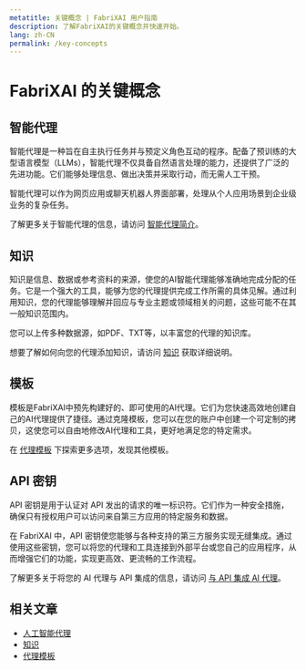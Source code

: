 ```yaml
---
metatitle: 关键概念 | FabriXAI 用户指南
description: 了解FabriXAI的关键概念并快速开始。
lang: zh-CN
permalink: /key-concepts
---
```


# FabriXAI 的关键概念

## 智能代理

智能代理是一种旨在自主执行任务并与预定义角色互动的程序。配备了预训练的大型语言模型（LLMs），智能代理不仅具备自然语言处理的能力，还提供了广泛的先进功能。它们能够处理信息、做出决策并采取行动，而无需人工干预。

智能代理可以作为网页应用或聊天机器人界面部署，处理从个人应用场景到企业级业务的复杂任务。

了解更多关于智能代理的信息，请访问 [智能代理简介](/zh-cn/ai-agents/)。

## 知识

知识是信息、数据或参考资料的来源，使您的AI智能代理能够准确地完成分配的任务。它是一个强大的工具，能够为您的代理提供完成工作所需的具体见解。通过利用知识，您的代理能够理解并回应与专业主题或领域相关的问题，这些可能不在其一般知识范围内。

您可以上传多种数据源，如PDF、TXT等，以丰富您的代理的知识库。

想要了解如何向您的代理添加知识，请访问 [知识](/zh-cn/knowledge/) 获取详细说明。

## 模板

模板是FabriXAI中预先构建好的、即可使用的AI代理。它们为您快速高效地创建自己的AI代理提供了捷径。通过克隆模板，您可以在您的账户中创建一个可定制的拷贝，这使您可以自由地修改AI代理和工具，更好地满足您的特定需求。

在 [代理模板](/zh-cn/agent-templates/) 下探索更多选项，发现其他模板。

## API 密钥

API 密钥是用于认证对 API 发出的请求的唯一标识符。它们作为一种安全措施，确保只有授权用户可以访问来自第三方应用的特定服务和数据。

在 FabriXAI 中，API 密钥使您能够与各种支持的第三方服务实现无缝集成。通过使用这些密钥，您可以将您的代理和工具连接到外部平台或您自己的应用程序，从而增强它们的功能，实现更高效、更流畅的工作流程。

了解更多关于将您的 AI 代理与 API 集成的信息，请访问 [与 API 集成 AI 代理](/zh-cn/integrations-api)。

## 相关文章
- [人工智能代理](/zh-cn/ai-agents/)
- [知识](/zh-cn/knowledge/)
- [代理模板](/zh-cn/agent-templates/)